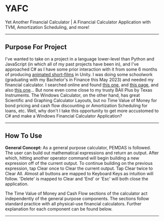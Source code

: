 # YAFC

Yet Another Financial Calculator | A Financial Calculator Application with TVM, Amortization Scheduling, and more!

---
<h2>Purpose For Project</h2>
I've wanted to take on a project in a language lower-level than Python and JavaScript (in which all of my past projects have been in), and I've approached C# as I have some prior interaction with it from some 6 months of producing <a href="https://twitter.com/NoHolidayMMS">animated short-films</a> in Unity. I was doing some schoolwork (graduating with my Bachelor's in Finance this May 2023) and needed my financial calculator. I searched online and found <a href="https://www.calculator.net/finance-calculator.html">this one</a>, and <a href="https://www.bankrate.com/calculators/">this page</a>, and also <a href="https://www.gigacalculator.com/calculators/time-value-of-money-calculator.php">this one</a>... But none even come close to my trusty BAII Plus by Texas Instruments. The Windows Calculator, on the other hand, has great Scientific and Graphing Calculator Layouts, but no Time Value of Money for bond pricing and cash flow discounting or Amortization Scheduling for loans, etc. Well, why don't I take this opportunity to get more accustomed to C# and make a Windows Financial Calculator Application?

---
<h2>How To Use</h2>
<p><strong>General Concept:</strong> As a general purpose calculator, PEMDAS is followed. The user can build out mathematical expressions and return an output. After which, hitting another operator command will begin building a new expression off of the current output. To continue building on the previous expression, tap Clear once to Clear the current output. Tap Clear twice to Clear All. Almost all buttons are mapped to Keyboard Keys as intuition will follow. 'Delete' is mapped to Clear and 'End' or 'Esc' will both close the application.</p>

<p>The Time Value of Money and Cash Flow sections of the calculator act independently of the general purpose components. The sections follow standard practice with all physical-use financial calculators. Further explanation for each component can be found below.</p>

---